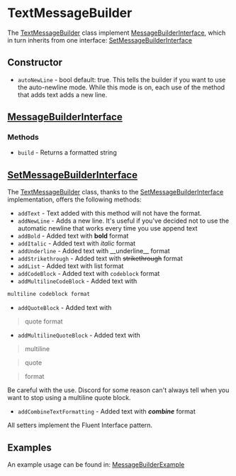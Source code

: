 # TextMessageBuilder

The [TextMessageBuilder](../src/Builder/TextMessageBuilder.php) class implement [MessageBuilderInterface](../src/Builder/Interface/MessageBuilderInterface.php), which in turn inherits from one interface: [SetMessageBuilderInterface](../src/Builder/Interface/SetMessageBuilderInterface.php)

## Constructor

- `autoNewLine` - bool default: true. This tells the builder if you want to use the auto-newline mode. While this mode is on, each use of the method that adds text adds a new line.

## [MessageBuilderInterface](../src/Builder/Interface/MessageBuilderInterface.php)

### Methods

- `build` - Returns a formatted string

## [SetMessageBuilderInterface](../src/Builder/Interface/SetMessageBuilderInterface.php)

The [TextMessageBuilder](../src/Builder/TextMessageBuilder.php) class, thanks to the [SetMessageBuilderInterface](../src/Builder/Interface/SetMessageBuilderInterface.php) implementation, offers the following methods:

- `addText` - Text added with this method will not have the format.
- `addNewLine` - Adds a new line. It's useful if you've decided not to use the automatic newline that works every time you use append text
- `addBold` - Added text with **bold** format
- `addItalic` - Added text with *italic* format
- `addUnderline` - Added text with \_\_underline\_\_ format
- `addStrikethrough` - Added text with ~~strikethrough~~ format
- `addList` - Added text with list format
- `addCodeBlock` - Added text with `codeblock` format
- `addMultilineCodeBlock` - Added text with

```txt
multiline codeblock format
```

- `addQuoteBlock` - Added text with

> quote format

- `addMultilineQuoteBlock` - Added text with

> multiline

> quote

> format

Be careful with the use. Discord for some reason can't always tell when you want to stop using a multiline quote block.

- `addCombineTextFormatting` - Added text with ***combine*** format

All setters implement the Fluent Interface pattern.

## Examples

An example usage can be found in: [MessageBuilderExample](./examples/MessageBuilderExample.md)
